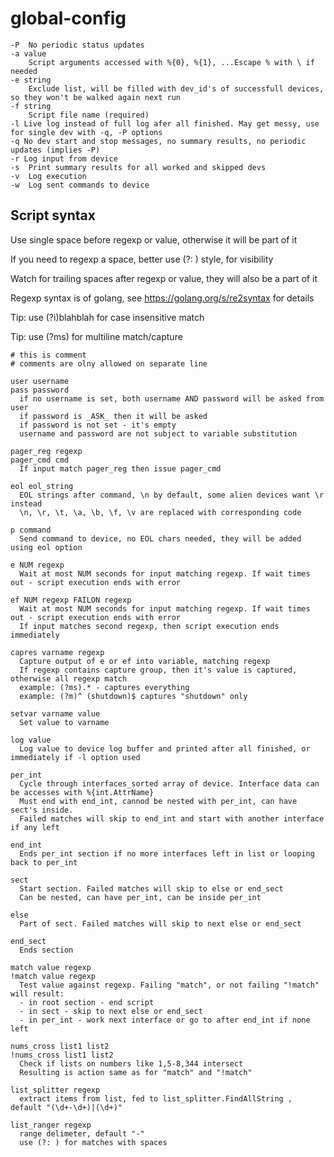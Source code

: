 # global-config

    -P  No periodic status updates
    -a value
        Script arguments accessed with %{0}, %{1}, ...Escape % with \ if needed
    -e string
        Exclude list, will be filled with dev_id's of successfull devices, so they won't be walked again next run
    -f string
        Script file name (required)
    -l Live log instead of full log afer all finished. May get messy, use for single dev with -q, -P options
    -q No dev start and stop messages, no summary results, no periodic updates (implies -P)
    -r Log input from device
    -s  Print summary results for all worked and skipped devs
    -v  Log execution
    -w  Log sent commands to device

## Script syntax

Use single space before regexp or value, otherwise it will be part of it

If you need to regexp a space, better use (?: ) style, for visibility

Watch for trailing spaces after regexp or value, they will also be a part of it

Regexp syntax is of golang, see https://golang.org/s/re2syntax for details

Tip: use (?i)blahblah for case insensitive match

Tip: use (?ms) for multiline match/capture

    # this is comment
    # comments are olny allowed on separate line

    user username
    pass password
      if no username is set, both username AND password will be asked from user
      if password is _ASK_ then it will be asked
      if password is not set - it's empty
      username and password are not subject to variable substitution

    pager_reg regexp
    pager_cmd cmd
      If input match pager_reg then issue pager_cmd

    eol eol_string
      EOL strings after command, \n by default, some alien devices want \r instead
      \n, \r, \t, \a, \b, \f, \v are replaced with corresponding code

    p command
      Send command to device, no EOL chars needed, they will be added using eol option

    e NUM regexp
      Wait at most NUM seconds for input matching regexp. If wait times out - script execution ends with error

    ef NUM regexp FAILON regexp
      Wait at most NUM seconds for input matching regexp. If wait times out - script execution ends with error
      If input matches second regexp, then script execution ends immediately

    capres varname regexp
      Capture output of e or ef into variable, matching regexp
      If regexp contains capture group, then it's value is captured, otherwise all regexp match
      example: (?ms).* - captures everything
      example: (?m)^ (shutdown)$ captures "shutdown" only

    setvar varname value
      Set value to varname

    log value
      Log value to device log buffer and printed after all finished, or immediately if -l option used

    per_int
      Cycle through interfaces_sorted array of device. Interface data can be accesses with %{int.AttrName}
      Must end with end_int, cannod be nested with per_int, can have sect's inside.
      Failed matches will skip to end_int and start with another interface if any left

    end_int
      Ends per_int section if no more interfaces left in list or looping back to per_int

    sect
      Start section. Failed matches will skip to else or end_sect
      Can be nested, can have per_int, can be inside per_int

    else
      Part of sect. Failed matches will skip to next else or end_sect

    end_sect
      Ends section

    match value regexp
    !match value regexp
      Test value against regexp. Failing "match", or not failing "!match" will result:
      - in root section - end script
      - in sect - skip to next else or end_sect
      - in per_int - work next interface or go to after end_int if none left

    nums_cross list1 list2
    !nums_cross list1 list2
      Check if lists on numbers like 1,5-8,344 intersect
      Resulting is action same as for "match" and "!match"

    list_splitter regexp
      extract items from list, fed to list_splitter.FindAllString , default "(\d+-\d+)|(\d+)"

    list_ranger regexp
      range delimeter, default "-"
      use (?: ) for matches with spaces

